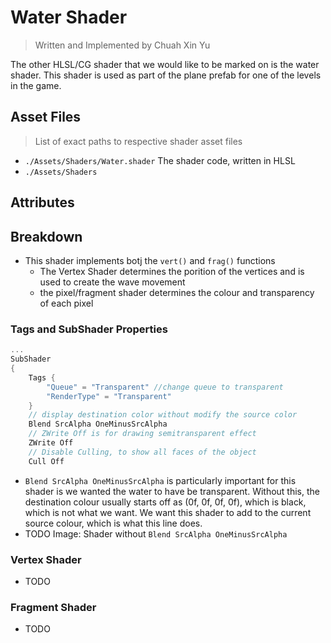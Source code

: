 # Water Shader
> Written and Implemented by Chuah Xin Yu

The other HLSL/CG shader that we would like to be marked on is the water shader. This shader is used as part of the plane prefab for one of the levels in the game.

## Asset Files
> List of exact paths to respective shader asset files
* `./Assets/Shaders/Water.shader` The shader code, written in HLSL
* `./Assets/Shaders`

## Attributes

## Breakdown
* This shader implements botj the `vert()` and `frag()` functions
  * The Vertex Shader determines the porition of the vertices and is used to create the wave movement
  * the pixel/fragment shader determines the colour and transparency of each pixel

### Tags and SubShader Properties
```c
...
SubShader
{
    Tags { 
        "Queue" = "Transparent" //change queue to transparent
        "RenderType" = "Transparent"
    }
    // display destination color without modify the source color
    Blend SrcAlpha OneMinusSrcAlpha
    // ZWrite Off is for drawing semitransparent effect
    ZWrite Off
    // Disable Culling, to show all faces of the object
    Cull Off
```
* `Blend SrcAlpha OneMinusSrcAlpha` is particularly important for this shader is we wanted the water to have be transparent. Without this, the destination colour usually starts off as (0f, 0f, 0f, 0f), which is black, which is not what we want. We want this shader to add to the current source colour, which is what this line does.
* TODO Image: Shader without `Blend SrcAlpha OneMinusSrcAlpha`

### Vertex Shader
* TODO


### Fragment Shader
* TODO